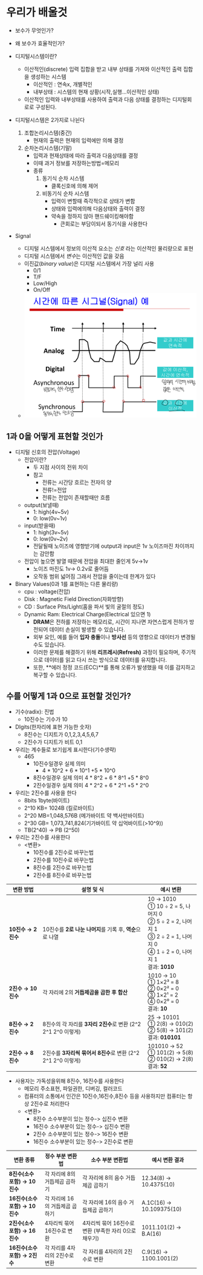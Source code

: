 # 우리가 배울것
- 보수가 무엇인가?
- 왜 보수가 효율적인가?

- 디지털시스템이란?
	- 이산적인(discrete) 입력 집합을 받고 내부 상태를 가져와 이산적인 출력 집합을 생성하는 시스템
		- 이산적인 : 연속x, 개별적인
		- 내부상태 : 시스템의 현재 상황(시작,실행...이산적인 상태)
	- 이산적인 입력와 내부상태를 사용하여 출력과 다음 상태를 결정하는 디지털회로로 구성된다.
- 디지털시스템은 2가지로 나뉜다
	1. 조합논리시스템(중간)
		- 현재의 출력은 현재의 입력에만 의해 결정
	2. 순차논리시스템(기말)
		- 입력과 현재상태에 따라 출력과 다음상태를 결정
		- 이때 과거 정보를 저장하는방법=메모리
		- 종류
			1) 동기식 순차 시스템
				- 클록신호에 의해 제어
			2) 비동기식 순차 시스템
				- 입력이 변할때 즉각적으로 상태가 변함
				- 상태와 입력에의해 다음상태와 출력이 결정
				- 약속을 정하지 않아 핸드쉐이킹해야함
					- 큰회로는 부담이되서 동기식을 사용한다
- Signal
	- 디지털 시스템에서 정보의 이산적 요소는 *신호* 라는 이산적인 물리량으로 표현
	- 디지털 시스템에서 *변수*는 이산적인 값을 갖음
	- 이진값(*binary value*)은 디지털 시스템에서 가장 널리 사용
		- 0/1
		- T/F
		- Low/High
		- On/Off
	- ![](../../../01_daily_diary/pic/Pasted%20image%2020240903134514.png)
## 1과 0을 어떻게 표현할 것인가

- 디지털 신호의 전압(Voltage)
	- 전압이란?
		- 두 지점 사이의 전위 차이
		- 참고
			- 전류는 시간당 흐르는 전자의 양
			- 전류!=전압
			- 전류는 전압이 존재할때만 흐름
	- output(보낼때)
		- 1: high(4v~5v)
		- 0: low(0v~1v)
	- input(받을때)
		- 1: high(3v~5v)
		- 0: low(0v~2v)
		- 전달될때 노이즈에 영향받기에 output과 input은 1v 노이즈마진 차이까지는 감안함
	- 전압이 높으면 발열 때문에 전압을 최대한 줄인게 5v->1v
		- 노이즈 마진도 1v-> 0.2v로 줄어듬
		- 오작동 범위 넓어짐 그래서 전압을 줄이는데 한계가 있다
- Binary Values(0과 1를 표현하는 다른 물리량)
	- cpu : voltage(전압)
	- Disk : Magnetic Field Direction(자화방향)
	- CD : Surface Pits/Light(홈을 파서 빛의 굴절의 정도)
	- Dynamic Ram: Electrical Charge(Electrical 있으면 1)
		-  **DRAM**은 전하를 저장하는 메모리로, 시간이 지나면 자연스럽게 전하가 방전되어 데이터 손실이 발생할 수 있습니다.
		-  외부 요인, 예를 들어 **입자 충돌**이나 **방사선** 등의 영향으로 데이터가 변경될 수도 있습니다.
		-  이러한 문제를 해결하기 위해 **리프레시(Refresh)** 과정이 필요하며, 주기적으로 데이터를 읽고 다시 쓰는 방식으로 데이터를 유지합니다.
		- 또한, **에러 정정 코드(ECC)**를 통해 오류가 발생했을 때 이를 감지하고 복구할 수 있습니다.
## 수를 어떻게 1과 0으로 표현할 것인가?
- 기수(radix): 진법
	- 10진수는 기수가 10
- DIgits(한자리에 표현 가능한 숫자)
	- 8진수는 디지트가 0,1,2,3,4,5,6,7
	- 2진수가 디지트가 비트 0,1
- 우리는 계수들로 보기쉽게 표시한다(기수생략)
	- 465
		- 10진수일경우 실제 의미
			- 4 * 10^2 + 6 * 10^1 +5 * 10^0
		- 8진수일경우 실제 의미
			 4 * 8^2 + 6 * 8^1 +5 * 8^0
		- 2진수일경우 실제 의미
			 4 * 2^2 + 6 * 2^1 +5 * 2^0
- 우리는 2진수를 사용을 한다
	- 8bits
		1byte(바이트)
	- 2^10
		KB= 1024B (킬로바이트)
	- 2^20
		MB=1,048,576B (메가바이트 약 백사만바이트)
	- 2^30
		GB= 1,073,741,824(기가바이트 약 십억바이트(>10^9))
	- TB(2^40) -> PB (2^50)
- 우리는 2진수를 사용한다 
	- <변환>
		- 10진수를 2진수로 바꾸는법
		- 2진수를 10진수로 바꾸는법
		- 8진수를 2진수로 바꾸는법 
		- 2진수를 8진수로 바꾸는법
		
| 변환 방법          | 설명 및 식                                        | 예시 변환                                                                                                              |
| -------------- | --------------------------------------------- | ------------------------------------------------------------------------------------------------------------------ |
| **10진수 → 2진수** | 10진수를 **2로 나눈 나머지**를 기록 후, **역순**으로 나열        | 10 → 1010<br>① 10 ÷ 2 = 5, 나머지 0<br>② 5 ÷ 2 = 2, 나머지 1<br>③ 2 ÷ 2 = 1, 나머지 0<br>④ 1 ÷ 2 = 0, 나머지 1<br>결과: **1010** |
| **2진수 → 10진수** | 각 자리에 2의 **거듭제곱을 곱한 후 합산**                    | 1010 → 10<br>① 1×2³ = 8<br>② 0×2² = 0<br>③ 1×2¹ = 2<br>④ 0×2⁰ = 0<br>결과: **10**                                    |
| **8진수 → 2진수**  | 8진수의 각 자리를 **3자리 2진수**로 변환  (2^2 2^1 2^0 이렇게) | 25 → 10101<br>① 2(8) → 010(2)<br>② 5(8) → 101(2)<br>결과: **010101**                                                 |
| **2진수 → 8진수**  | 2진수를 **3자리씩 묶어서 8진수**로 변환  (2^2 2^1 2^0 이렇게)  | 101010 → 52<br>① 101(2) → 5(8)<br>② 010(2) → 2(8)<br>결과: **52**                                                    |
- 사용자는 가독성을위해 8진수, 16진수를 사용한다
	- 메모리 주소표현, 파일권한, 디버깅, 컬러코드
	- 컴퓨터의 소통에서 인간은 10진수,16진수,8진수 등을 사용하지만 컴퓨터는 항상 2진수로 처리한다
	- <변환>
		- 8진수 소수부분이 있는 정수-> 십진수 변환
		- 16진수 소수부분이 있는 정수-> 십진수 변환
		- 2진수 소수부분이 있는 정수-> 16진수 변환
		- 16진수 소수부분이 있는 정수-> 2진수로 변환

| 변환 종류                           | 정수 부분 변환법                                      | 소수 부분 변환법                                      | 예시 변환 결과       |
|-------------------------------------|------------------------------------------------------|------------------------------------------------------|----------------------|
| **8진수(소수 포함) → 10진수**        | 각 자리에 8의 거듭제곱 곱하기                        | 각 자리에 8의 음수 거듭제곱 곱하기                    | 12.34(8) → 10.4375(10) |
| **16진수(소수 포함) → 10진수**       | 각 자리에 16의 거듭제곱 곱하기                       | 각 자리에 16의 음수 거듭제곱 곱하기                   | A.1C(16) → 10.109375(10) |
| **2진수(소수 포함) → 16진수**        | 4자리씩 묶어 16진수로 변환                           | 4자리씩 묶어 16진수로 변환 (부족한 자리 0으로 채우기) | 1011.101(2) → B.A(16)  |
| **16진수(소수 포함) → 2진수**        | 각 자리를 4자리의 2진수로 변환                       | 각 자리를 4자리의 2진수로 변환                       | C.9(16) → 1100.1001(2) |
